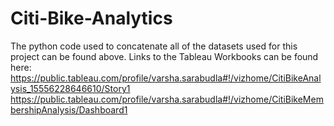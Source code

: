 # Citi-Bike-Analytics

The python code used to concatenate all of the datasets used for this project can be found above. 
Links to the Tableau Workbooks can be found here:
https://public.tableau.com/profile/varsha.sarabudla#!/vizhome/CitiBikeAnalysis_15556228646610/Story1
https://public.tableau.com/profile/varsha.sarabudla#!/vizhome/CitiBikeMembershipAnalysis/Dashboard1
